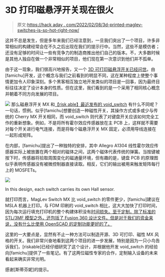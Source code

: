 # 3D 打印磁悬浮开关现在很火

> 原文:[https://hack aday . com/2022/02/08/3d-printed-maglev-switches-is-so-hot-right-now/](https://hackaday.com/2022/02/08/3d-printed-maglev-switches-are-so-hot-right-now/)

这并不总是发生，但是多年来我们已经注意到，一旦我们突出了一个项目，许多非常相似的构建经常会在不久之后出现在我们的提示行中。当然，这些不是模仿者；还没有足够的时间让一些有竞争力的制造商推出他们自己的版本。不，大多数时候是其他人独自在做一个非常相似的项目，他们现在第一次意识到他们并不孤单。

由于这一现象，我们很高兴地报告，又一个 [3D 可打印磁悬浮开关已经问世](https://github.com/famichu/MagLev_Switch_MX)。由[famichu]开发，这个概念与我们之前看到的明显不同，这在某种程度上使整个事情更加令人印象深刻。多个黑客相互独立地开发类似的项目是一回事，因为最终目标往往决定了设计本身的性质。但在这里，我们看到的是一个采用了相同核心概念并朝着不同方向发展的项目。

[![](../Images/bf9b16e658feeea2c4c415864dcc473b.png)](https://hackaday.com/wp-content/uploads/2022/02/maglevsw_detail2.jpg) 那么磁悬浮开关 MX 和[【risk able】最近发布的 void_switch](https://hackaday.com/2022/01/17/3d-printed-magnetic-switches-promise-truly-custom-keyboards/) 有什么不同呢？一句话，惯例。似乎[famichu]想要创造一种磁性开关，其操作方式或多或少与传统的 Cherry MX 开关相同，而 void_switch 则代表了对键盘开关应该如何完全工作的重新想象。例如，不是将所有霍尔效应传感器放在主 PCB 上，这样就不需要对每个开关进行电气连接，而是将每个磁悬浮开关 MX 固定，必须用导线连接在一起形成矩阵。

在内部，[famichu]提出了一种独特的安排，其中 Allegro A1304 线性霍尔效应传感器实际上被放置在两个相对的磁体之间，这两个磁体代表传统的弹簧。当按键被按下时，传感器将拾取周围变化的磁通量环境，但有趣的是，键盘 PCB 的原理图似乎表明传感器没有被微控制器直接读取。相反，它们的输出被用来触发矩阵每行上的 MOSFETs。

[![](../Images/656805eeb0e7cbc2bca85d47a11c3f2e.png)](https://hackaday.com/wp-content/uploads/2022/02/maglevsw_detail.jpg)

In this design, each switch carries its own Hall sensor.

就打印而言，MagLev Switch MX 比 void_switch 的零件更少，[famichu]建议在 MSLA 机器上打印。与 FDM 印刷的 void_switch 相比，这大大加快了打印时间，因为每次运行填充打印机的整个构建体积没有[时间损失。至于定制，除了标准的 STL/3MF 模型之外，还包括了 Fusion 360 设计文件。但是对于我们的资金来说，没有什么比使用 OpenSCAD 的定制功能更好的了。](https://hackaday.com/2021/10/06/making-the-most-of-your-resin-printer-investment/)

这里的一大要点是，显然有不止一种方法可以制造开源、3D 可打印、磁性 MX 风格的开关。我们非常兴奋地看到这两个项目的进一步发展，特别是因为一只小鸟告诉我们，[riskable]已经仔细研究了这个设计，并根据他开发 void_switch 的经验向[famichu]提供了一些笔记。有了这两位磁性专家的合作，定制输入设备的未来看起来确实非常光明。

感谢[斯蒂芬妮]的提示。